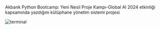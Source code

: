 Akbank Python Bootcamp: Yeni Nesil Proje Kampı-Global AI 2024 etkinliği kapsamında yazdığım kütüphane yönetim sistemi projesi


![terminal](https://github.com/cakirhalil/akbank_python_bootcamp2024/assets/110345633/72fe7639-4c3c-44a8-9734-a4bf23833a0d)
